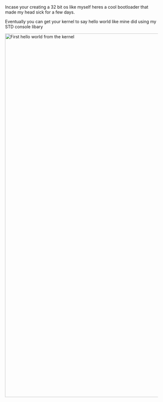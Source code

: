 Incase your creating a 32 bit os like myself heres a cool bootloader that made my head sick for a few days.


Eventually you can get your kernel to say hello world like mine did using my STD console libary 


<img width="1920" height="1200" alt="First hello world from the kernel " src="https://github.com/user-attachments/assets/1c832b9e-bf9b-4afe-82fe-8886af3a940c" />
